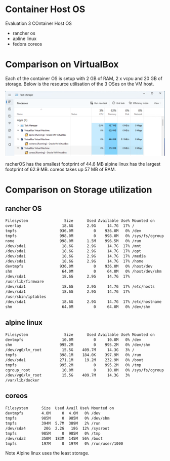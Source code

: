 # Container Host OS

Evaluation 3 COntainer Host OS
- rancher os
- apline linux
- fedora coreos

# Comparison on VirtualBox

Each of the container OS is setup with 2 GB of RAM, 2 x vcpu and 20 GB of storage.
Below is the resource utilisation of the 3 OSes on the VM host.

![Virtualbox](./virtualbox_resources.png)


racherOS has the smallest footprint of 44.6 MB
alpine linux has the largest footprint of 62.9 MB.
coreos takes up 57 MB of RAM.

# Comparison on Storage utilization

## rancher OS
```
Filesystem                Size      Used Available Use% Mounted on
overlay                  18.6G      2.9G     14.7G  17% /
tmpfs                   936.0M         0    936.0M   0% /dev
tmpfs                   998.0M         0    998.0M   0% /sys/fs/cgroup
none                    998.0M      1.5M    996.5M   0% /run
/dev/sda1                18.6G      2.9G     14.7G  17% /mnt
/dev/sda1                18.6G      2.9G     14.7G  17% /opt
/dev/sda1                18.6G      2.9G     14.7G  17% /media
/dev/sda1                18.6G      2.9G     14.7G  17% /home
devtmpfs                936.0M         0    936.0M   0% /host/dev
shm                      64.0M         0     64.0M   0% /host/dev/shm
/dev/sda1                18.6G      2.9G     14.7G  17% /usr/lib/firmware
/dev/sda1                18.6G      2.9G     14.7G  17% /etc/hosts
/dev/sda1                18.6G      2.9G     14.7G  17% /usr/sbin/iptables
/dev/sda1                18.6G      2.9G     14.7G  17% /etc/hostname
shm                      64.0M         0     64.0M   0% /dev/shm
```

## alpine linux
```
Filesystem                Size      Used Available Use% Mounted on
devtmpfs                 10.0M         0     10.0M   0% /dev
shm                     995.2M         0    995.2M   0% /dev/shm
/dev/vg0/lv_root         15.5G    409.7M     14.3G   3% /
tmpfs                   398.1M    184.0K    397.9M   0% /run
/dev/sda1               271.1M     19.2M    232.9M   8% /boot
tmpfs                   995.2M         0    995.2M   0% /tmp
cgroup_root              10.0M         0     10.0M   0% /sys/fs/cgroup
/dev/vg0/lv_root         15.5G    409.7M     14.3G   3% /var/lib/docker
```

## coreos
```
Filesystem      Size  Used Avail Use% Mounted on
devtmpfs        4.0M     0  4.0M   0% /dev
tmpfs           985M     0  985M   0% /dev/shm
tmpfs           394M  5.7M  389M   2% /run
/dev/sda4        20G  2.2G   18G  12% /sysroot
tmpfs           985M     0  985M   0% /tmp
/dev/sda3       350M  183M  145M  56% /boot
tmpfs           197M     0  197M   0% /run/user/1000
```

Note Alpine linux uses the least storage.



